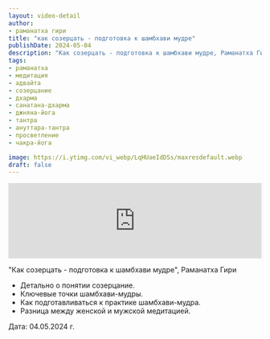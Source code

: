 ```yaml
---
layout: video-detail
author:
- раманатха гири
title: "как созерцать - подготовка к шамбхави мудре"
publishDate: 2024-05-04
description: "Как созерцать - подготовка к шамбхави мудре, Раманатха Гири * Детально о понятии созерцание. * Ключевые точки шамбхави-мудры. * Как подготавливаться к практике шамбхави-мудра. * Разница между женской и мужской медитацией.   Дата  04.05.2024 г."
tags: 
- раманатха
- медитация
- адвайта
- созерцание
- дхарма
- санатана-дхарма
- джняна-йога
- тантра
- ануттара-тантра
- просветление
- чакра-йога

image: https://i.ytimg.com/vi_webp/LqHUaeIdDSs/maxresdefault.webp
draft: false
---
```


<iframe width="100%" src="https://www.youtube.com/embed/LqHUaeIdDSs" frameborder="0" allowfullscreen=""></iframe> 

 "Как созерцать - подготовка к шамбхави мудре", Раманатха Гири

* Детально о понятии созерцание.
* Ключевые точки шамбхави-мудры.
* Как подготавливаться к практике шамбхави-мудра.
* Разница между женской и мужской медитацией.

  
 Дата: 04.05.2024 г.

  

 